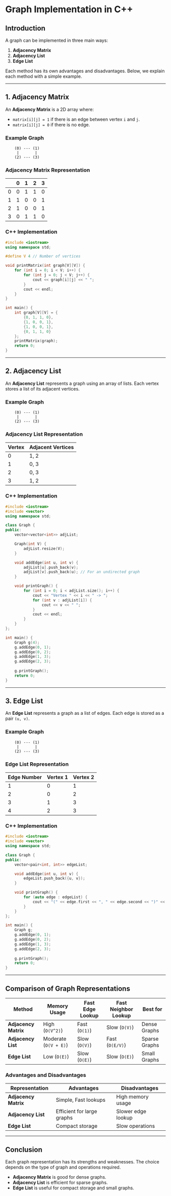 # Graph Implementation in C++

## Introduction
A graph can be implemented in three main ways:
1. **Adjacency Matrix**
2. **Adjacency List**
3. **Edge List**

Each method has its own advantages and disadvantages. Below, we explain each method with a simple example.

---

## 1. Adjacency Matrix
An **Adjacency Matrix** is a 2D array where:
- `matrix[i][j] = 1` if there is an edge between vertex `i` and `j`.
- `matrix[i][j] = 0` if there is no edge.

### Example Graph
```
    (0) --- (1)
     |       |
    (2) --- (3)
```
### Adjacency Matrix Representation
|   | 0 | 1 | 2 | 3 |
|---|---|---|---|---|
| 0 | 0 | 1 | 1 | 0 |
| 1 | 1 | 0 | 0 | 1 |
| 2 | 1 | 0 | 0 | 1 |
| 3 | 0 | 1 | 1 | 0 |

### C++ Implementation
```cpp
#include <iostream>
using namespace std;

#define V 4 // Number of vertices

void printMatrix(int graph[V][V]) {
    for (int i = 0; i < V; i++) {
        for (int j = 0; j < V; j++) {
            cout << graph[i][j] << " ";
        }
        cout << endl;
    }
}

int main() {
    int graph[V][V] = {
        {0, 1, 1, 0},
        {1, 0, 0, 1},
        {1, 0, 0, 1},
        {0, 1, 1, 0}
    };
    printMatrix(graph);
    return 0;
}
```

---

## 2. Adjacency List
An **Adjacency List** represents a graph using an array of lists.
Each vertex stores a list of its adjacent vertices.

### Example Graph
```
    (0) --- (1)
     |       |
    (2) --- (3)
```
### Adjacency List Representation
| Vertex | Adjacent Vertices |
|--------|------------------|
| 0      | 1, 2            |
| 1      | 0, 3            |
| 2      | 0, 3            |
| 3      | 1, 2            |

### C++ Implementation
```cpp
#include <iostream>
#include <vector>
using namespace std;

class Graph {
public:
    vector<vector<int>> adjList;

    Graph(int V) {
        adjList.resize(V);
    }

    void addEdge(int u, int v) {
        adjList[u].push_back(v);
        adjList[v].push_back(u); // For an undirected graph
    }

    void printGraph() {
        for (int i = 0; i < adjList.size(); i++) {
            cout << "Vertex " << i << " -> ";
            for (int v : adjList[i]) {
                cout << v << " ";
            }
            cout << endl;
        }
    }
};

int main() {
    Graph g(4);
    g.addEdge(0, 1);
    g.addEdge(0, 2);
    g.addEdge(1, 3);
    g.addEdge(2, 3);
    
    g.printGraph();
    return 0;
}
```

---

## 3. Edge List
An **Edge List** represents a graph as a list of edges.
Each edge is stored as a pair `(u, v)`.

### Example Graph
```
    (0) --- (1)
     |       |
    (2) --- (3)
```
### Edge List Representation
| Edge Number | Vertex 1 | Vertex 2 |
|------------|---------|---------|
| 1          | 0       | 1       |
| 2          | 0       | 2       |
| 3          | 1       | 3       |
| 4          | 2       | 3       |

### C++ Implementation
```cpp
#include <iostream>
#include <vector>
using namespace std;

class Graph {
public:
    vector<pair<int, int>> edgeList;

    void addEdge(int u, int v) {
        edgeList.push_back({u, v});
    }

    void printGraph() {
        for (auto edge : edgeList) {
            cout << "(" << edge.first << ", " << edge.second << ")" << endl;
        }
    }
};

int main() {
    Graph g;
    g.addEdge(0, 1);
    g.addEdge(0, 2);
    g.addEdge(1, 3);
    g.addEdge(2, 3);
    
    g.printGraph();
    return 0;
}
```

---

## Comparison of Graph Representations

| Method | Memory Usage | Fast Edge Lookup | Fast Neighbor Lookup | Best for |
|--------|-------------|------------------|----------------------|----------|
| **Adjacency Matrix** | High (`O(V^2)`) | Fast (`O(1)`) | Slow (`O(V)`) | Dense Graphs |
| **Adjacency List** | Moderate (`O(V + E)`) | Slow (`O(V)`) | Fast (`O(E/V)`) | Sparse Graphs |
| **Edge List** | Low (`O(E)`) | Slow (`O(E)`) | Slow (`O(E)`) | Small Graphs |

### Advantages and Disadvantages
| Representation | Advantages | Disadvantages |
|---------------|------------|--------------|
| **Adjacency Matrix** | Simple, Fast lookups | High memory usage |
| **Adjacency List** | Efficient for large graphs | Slower edge lookup |
| **Edge List** | Compact storage | Slow operations |

---

## Conclusion
Each graph representation has its strengths and weaknesses. The choice depends on the type of graph and operations required. 
- **Adjacency Matrix** is good for dense graphs.
- **Adjacency List** is efficient for sparse graphs.
- **Edge List** is useful for compact storage and small graphs.

